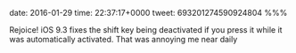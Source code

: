 date: 2016-01-29
time: 22:37:17+0000
tweet: 693201274590924804
%%%

Rejoice! iOS 9.3 fixes the shift key being deactivated if you press it while it was automatically activated. That was annoying me near daily
